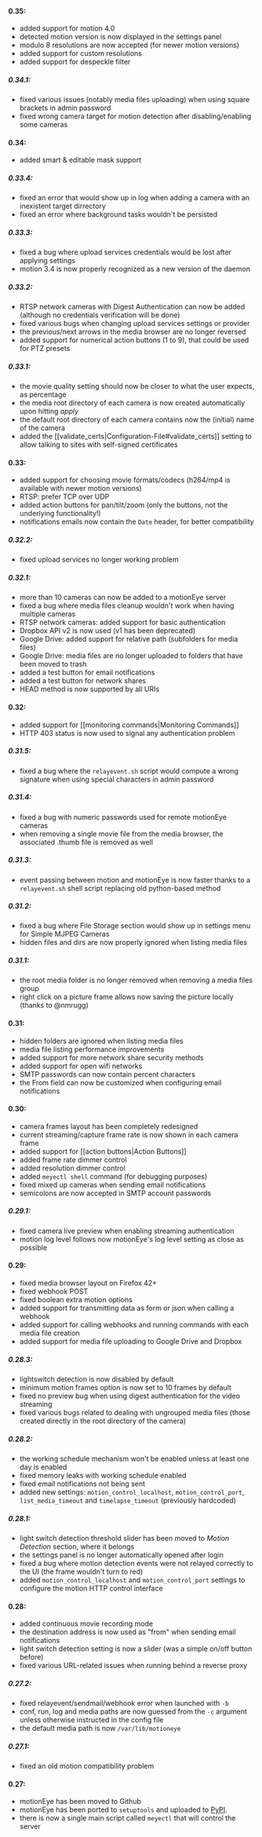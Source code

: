 #### 0.35:
 * added support for motion 4.0
 * detected motion version is now displayed in the settings panel
 * modulo 8 resolutions are now accepted (for newer motion versions)
 * added support for custom resolutions
 * added support for despeckle filter

##### 0.34.1:
 * fixed various issues (notably media files uploading) when using square brackets in admin password
 * fixed wrong camera target for motion detection after disabling/enabling some cameras

#### 0.34:
 * added smart & editable mask support

##### 0.33.4:
 * fixed an error that would show up in log when adding a camera with an inexistent target dirrectory
 * fixed an error where background tasks wouldn't be persisted

##### 0.33.3:
 * fixed a bug where upload services credentials would be lost after applying settings
 * motion 3.4 is now properly recognized as a new version of the daemon

##### 0.33.2:
 * RTSP network cameras with Digest Authentication can now be added (although no credentials verification will be done)
 * fixed various bugs when changing upload services settings or provider
 * the previous/next arrows in the media browser are no longer reversed
 * added support for numerical action buttons (1 to 9), that could be used for PTZ presets

##### 0.33.1:
 * the movie quality setting should now be closer to what the user expects, as percentage
 * the media root directory of each camera is now created automatically upon hitting *apply*
 * the default root directory of each camera contains now the (initial) name of the camera
 * added the [[validate_certs|Configuration-File#validate_certs]] setting to allow talking to sites with self-signed certificates

#### 0.33:
 * added support for choosing movie formats/codecs (h264/mp4 is available with newer motion versions)
 * RTSP: prefer TCP over UDP
 * added action buttons for pan/tilt/zoom (only the buttons, not the underlying functionality!)
 * notifications emails now contain the `Date` header, for better compatibility

##### 0.32.2:
 * fixed upload services no longer working problem

##### 0.32.1:
 * more than 10 cameras can now be added to a motionEye server
 * fixed a bug where media files cleanup wouldn't work when having multiple cameras
 * RTSP network cameras: added support for basic authentication
 * Dropbox API v2 is now used (v1 has been deprecated)
 * Google Drive: added support for relative path (subfolders for media files)
 * Google Drive: media files are no longer uploaded to folders that have been moved to trash
 * added a test button for email notifications
 * added a test button for network shares
 * HEAD method is now supported by all URIs

#### 0.32:
 * added support for [[monitoring commands|Monitoring Commands]]
 * HTTP 403 status is now used to signal any authentication problem

##### 0.31.5:
 * fixed a bug where the `relayevent.sh` script would compute a wrong signature when using special characters in admin password

##### 0.31.4:
 * fixed a bug with numeric passwords used for remote motionEye cameras
 * when removing a single movie file from the media browser, the associated .thumb file is removed as well

##### 0.31.3:
 * event passing between motion and motionEye is now faster thanks to a `relayevent.sh` shell script replacing old python-based method

##### 0.31.2:
 * fixed a bug where File Storage section would show up in settings menu for Simple MJPEG Cameras
 * hidden files and dirs are now properly ignored when listing media files

##### 0.31.1:
 * the root media folder is no longer removed when removing a media files group
 * right click on a picture frame allows now saving the picture locally (thanks to @nmrugg)

#### 0.31:
 * hidden folders are ignored when listing media files
 * media file listing performance improvements
 * added support for more network share security methods
 * added support for open wifi networks
 * SMTP passwords can now contain percent characters
 * the From field can now be customized when configuring email notifications

#### 0.30:
 * camera frames layout has been completely redesigned
 * current streaming/capture frame rate is now shown in each camera frame
 * added support for [[action buttons|Action Buttons]]
 * added frame rate dimmer control
 * added resolution dimmer control
 * added `meyectl shell` command (for debugging purposes)
 * fixed mixed up cameras when sending email notifications
 * semicolons are now accepted in SMTP account passwords

##### 0.29.1:
 * fixed camera live preview when enabling streaming authentication
 * motion log level follows now motionEye's log level setting as close as possible

#### 0.29:
 * fixed media browser layout on Firefox 42+
 * fixed webhook POST
 * fixed boolean extra motion options
 * added support for transmitting data as form or json when calling a webhook
 * added support for calling webhooks and running commands with each media file creation
 * added support for media file uploading to Google Drive and Dropbox

##### 0.28.3:
 * lightswitch detection is now disabled by default
 * minimum motion frames option is now set to 10 frames by default
 * fixed no preview bug when using digest authentication for the video streaming
 * fixed various bugs related to dealing with ungrouped media files (those created directly in the root directory of the camera)

##### 0.28.2:
 * the working schedule mechanism won't be enabled unless at least one day is enabled
 * fixed memory leaks with working schedule enabled
 * fixed email notifications not being sent
 * added new settings: `motion_control_localhost`, `motion_control_port`, `list_media_timeout` and `timelapse_timeout` (previously hardcoded)

##### 0.28.1:
* light switch detection threshold slider has been moved to *Motion Detection* section, where it belongs
* the settings panel is no longer automatically opened after login
* fixed a bug where motion detection events were not relayed correctly to the UI (the frame wouldn't turn to red)
* added `motion_control_localhost` and `motion_control_port` settings to configure the motion HTTP control interface

#### 0.28:
* added continuous movie recording mode
* the destination address is now used as "from" when sending email notifications
* light switch detection setting is now a slider (was a simple on/off button before)
* fixed various URL-related issues when running behind a reverse proxy

##### 0.27.2:
* fixed relayevent/sendmail/webhook error when launched with `-b`
* conf, run, log and media paths are now guessed from the `-c` argument unless otherwise instructed in the config file
* the default media path is now `/var/lib/motioneye`

##### 0.27.1:
* fixed an old motion compatibility problem

#### 0.27:
* motionEye has been moved to Github
* motionEye has been ported to `setuptools` and uploaded to [PyPI](https://pypi.python.org/pypi/motioneye/).
* there is now a single main script called `meyectl` that will control the server
